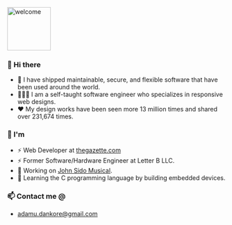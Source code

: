 <img src="https://media.giphy.com/media/BFczswnHUAi40/giphy.gif" alt="welcome" height="100"/>


### 👋 Hi there 

- 🚀 I have shipped maintainable, secure, and flexible software that have been used around the world. 
- 🧑🏽‍💻 I am a self-taught software engineer who specializes in responsive web designs. 
- ❤️ My design works have been seen more 13 million times and shared over 231,674 times.

### 🧍 I'm
- ⚡ Web Developer at [thegazette.com](https://www.thegazette.com/)
- ⚡ Former Software/Hardware Engineer at Letter B LLC.
- 🔭 Working on [John Sido Musical](https://github.com/dankore/frontend-john-sido-music).
- 🌱 Learning the C programming language by building embedded devices.

### 📫 Contact me @
-  adamu.dankore@gmail.com

